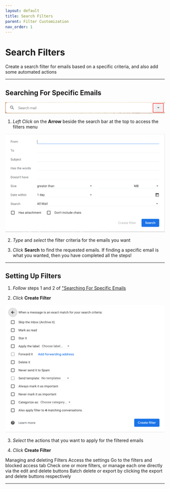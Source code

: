 ```yaml
---
layout: default
title: Search Filters
parent: Filter Customization
nav_order: 1
---
```


# Search Filters

Create a search filter for emails based on a specific criteria, and also add some automated actions

---

## Searching For Specific Emails

<img src = "https://github.com/Joonior-Programmer/Gmail_Docs/blob/master/assets/images/filterImg/searchBar.png?raw=true" id="searchingEmails">

1. *Left Click* on the **Arrow** beside the search bar at the top to access the filters menu

<img src = "https://github.com/Joonior-Programmer/Gmail_Docs/blob/master/assets/images/filterImg/searchMenu.png?raw=true">


2. *Type* and *select* the filter criteria for the emails you want

3. *Click* **Search** to find the requested emails. If finding a specific email is what you wanted, then you have completed all the steps!
---

## Setting Up Filters

1. *Follow* steps 1 and 2 of <a href="#searchingEmails">"Searching For Specific Emails</a>

2. *Click* **Create Filter**

<img src = "https://github.com/Joonior-Programmer/Gmail_Docs/blob/master/assets/images/filterImg/filterActions.png?raw=true">

3. *Select* the actions that you want to apply for the filtered emails

4. *Click* **Create Filter**

Managing and deleting Filters
Access the settings
Go to the filters and blocked access tab
Check one or more filters, or manage each one directly via the edit and delete buttons
Batch delete or export by clicking the export and delete buttons respectively


---
